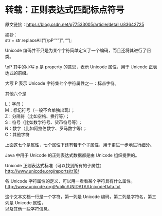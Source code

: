 # 转载：正则表达式匹配标点符号

原文链接：https://blog.csdn.net/q77533005/article/details/83642725

摘抄：<br/>
str = str.replaceAll("[\pP‘’“”]", “”);

Unicode 编码并不只是为某个字符简单定义了一个编码，而且还将其进行了归类。

\pP 其中的小写 p 是 property 的意思，表示 Unicode 属性，用于 Unicode 正表达式的前缀。

大写 P 表示 Unicode 字符集七个字符属性之一：标点字符。

其他六个是

L：字母；<br/>
M：标记符号（一般不会单独出现）；<br/>
Z：分隔符（比如空格、换行等）；<br/>
S：符号（比如数学符号、货币符号等）；<br/>
N：数字（比如阿拉伯数字、罗马数字等）；<br/>
C：其他字符

上面这七个是属性，七个属性下还有若干个子属性，用于更进一步地进行细分。

Java 中用于 Unicode 的正则表达式数据都是由 Unicode 组织提供的。

Unicode 正则表达式标准（可以找到所有的子属性）<br/>
http://www.unicode.org/reports/tr18/

各 Unicode 字符属性的定义，可以用一看看某个字符具有什么属性。<br/>
http://www.unicode.org/Public/UNIDATA/UnicodeData.txt

这个文本文档一行是一个字符，第一列是 Unicode 编码，第二列是字符名，第三列是 Unicode 属性，<br/>
以及其他一些字符信息。
